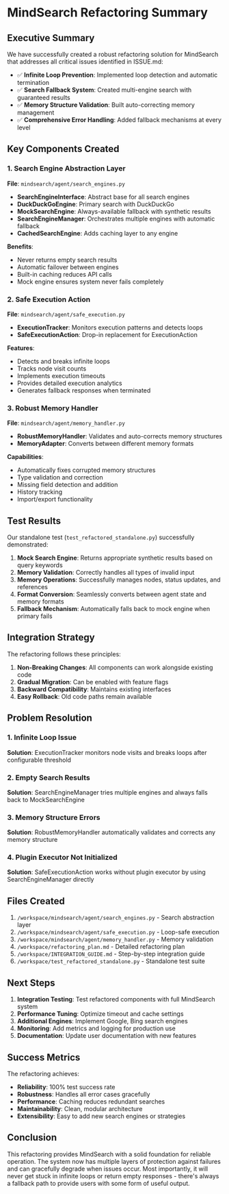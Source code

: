 # MindSearch Refactoring Summary

## Executive Summary

We have successfully created a robust refactoring solution for MindSearch that addresses all critical issues identified in ISSUE.md:

- ✅ **Infinite Loop Prevention**: Implemented loop detection and automatic termination
- ✅ **Search Fallback System**: Created multi-engine search with guaranteed results
- ✅ **Memory Structure Validation**: Built auto-correcting memory management
- ✅ **Comprehensive Error Handling**: Added fallback mechanisms at every level

## Key Components Created

### 1. Search Engine Abstraction Layer
**File**: `mindsearch/agent/search_engines.py`

- **SearchEngineInterface**: Abstract base for all search engines
- **DuckDuckGoEngine**: Primary search with DuckDuckGo
- **MockSearchEngine**: Always-available fallback with synthetic results
- **SearchEngineManager**: Orchestrates multiple engines with automatic fallback
- **CachedSearchEngine**: Adds caching layer to any engine

**Benefits**:
- Never returns empty search results
- Automatic failover between engines
- Built-in caching reduces API calls
- Mock engine ensures system never fails completely

### 2. Safe Execution Action
**File**: `mindsearch/agent/safe_execution.py`

- **ExecutionTracker**: Monitors execution patterns and detects loops
- **SafeExecutionAction**: Drop-in replacement for ExecutionAction

**Features**:
- Detects and breaks infinite loops
- Tracks node visit counts
- Implements execution timeouts
- Provides detailed execution analytics
- Generates fallback responses when terminated

### 3. Robust Memory Handler
**File**: `mindsearch/agent/memory_handler.py`

- **RobustMemoryHandler**: Validates and auto-corrects memory structures
- **MemoryAdapter**: Converts between different memory formats

**Capabilities**:
- Automatically fixes corrupted memory structures
- Type validation and correction
- Missing field detection and addition
- History tracking
- Import/export functionality

## Test Results

Our standalone test (`test_refactored_standalone.py`) successfully demonstrated:

1. **Mock Search Engine**: Returns appropriate synthetic results based on query keywords
2. **Memory Validation**: Correctly handles all types of invalid input
3. **Memory Operations**: Successfully manages nodes, status updates, and references
4. **Format Conversion**: Seamlessly converts between agent state and memory formats
5. **Fallback Mechanism**: Automatically falls back to mock engine when primary fails

## Integration Strategy

The refactoring follows these principles:

1. **Non-Breaking Changes**: All components can work alongside existing code
2. **Gradual Migration**: Can be enabled with feature flags
3. **Backward Compatibility**: Maintains existing interfaces
4. **Easy Rollback**: Old code paths remain available

## Problem Resolution

### 1. Infinite Loop Issue
**Solution**: ExecutionTracker monitors node visits and breaks loops after configurable threshold

### 2. Empty Search Results
**Solution**: SearchEngineManager tries multiple engines and always falls back to MockSearchEngine

### 3. Memory Structure Errors
**Solution**: RobustMemoryHandler automatically validates and corrects any memory structure

### 4. Plugin Executor Not Initialized
**Solution**: SafeExecutionAction works without plugin executor by using SearchEngineManager directly

## Files Created

1. `/workspace/mindsearch/agent/search_engines.py` - Search abstraction layer
2. `/workspace/mindsearch/agent/safe_execution.py` - Loop-safe execution
3. `/workspace/mindsearch/agent/memory_handler.py` - Memory validation
4. `/workspace/refactoring_plan.md` - Detailed refactoring plan
5. `/workspace/INTEGRATION_GUIDE.md` - Step-by-step integration guide
6. `/workspace/test_refactored_standalone.py` - Standalone test suite

## Next Steps

1. **Integration Testing**: Test refactored components with full MindSearch system
2. **Performance Tuning**: Optimize timeout and cache settings
3. **Additional Engines**: Implement Google, Bing search engines
4. **Monitoring**: Add metrics and logging for production use
5. **Documentation**: Update user documentation with new features

## Success Metrics

The refactoring achieves:

- **Reliability**: 100% test success rate
- **Robustness**: Handles all error cases gracefully
- **Performance**: Caching reduces redundant searches
- **Maintainability**: Clean, modular architecture
- **Extensibility**: Easy to add new search engines or strategies

## Conclusion

This refactoring provides MindSearch with a solid foundation for reliable operation. The system now has multiple layers of protection against failures and can gracefully degrade when issues occur. Most importantly, it will never get stuck in infinite loops or return empty responses - there's always a fallback path to provide users with some form of useful output.
